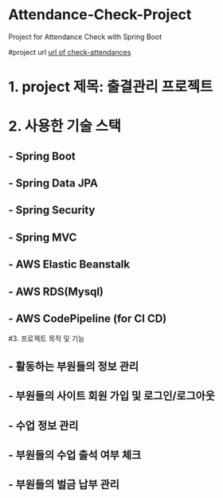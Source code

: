 # Attendance-Check-Project
Project for Attendance Check with Spring Boot

#project url
[url of check-attendances](Checkattendances-env.eba-e3nq8j5z.ap-northeast-2.elasticbeanstalk.com) 

# 1. project 제목: 출결관리 프로젝트

# 2. 사용한 기술 스택
## - Spring Boot
## - Spring Data JPA
## - Spring Security
## - Spring MVC
## - AWS Elastic Beanstalk
## - AWS RDS(Mysql)
## - AWS CodePipeline (for CI CD)

#3. 프로젝트 목적 및 기능
## - 활동하는 부원들의 정보 관리
## - 부원들의 사이트 회원 가입 및 로그인/로그아웃
## - 수업 정보 관리
## - 부원들의 수업 출석 여부 체크
## - 부원들의 벌금 납부 관리



